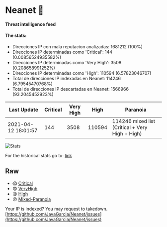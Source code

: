 # Neanet :hocho:
#### Threat intelligence feed
#### The stats:

- Direcciones IP con mala reputacion analizadas: 1681212 (100%)
- Direcciones IP determinadas como 'Critical':  144 (0.00856524935582%)
- Direcciones IP determinadas como 'Very High':  3508 (0.208658991252%)
- Direcciones IP determinadas como 'High':  110594 (6.57823046707)
- Total de direcciones IP indexadas en Neanet:  114246 (6.79545470768%)
- Total de direcciones IP descartadas en Neanet:  1566966 (93.2045452923%)

| Last Update | Critical | Very High | High | Paranoia |
| --- | --- | --- | --- | --- |
| 2021-04-12 18:01:57 | 144 | 3508 | 110594 | 114246 mixed list (Critical + Very High + High)|

![Stats](https://docs.google.com/spreadsheets/d/e/2PACX-1vSnaNMIXVabIpDJjufMlzH7poXnshF3mgd8Is1g9ytUEzVsP5my4Trn8f-xkoLLQ38xpL3HtmUexLo6/pubchart?oid=501124687&format=image)

For the historical stats go to: [link](/stats.csv)
## Raw
- :scream: [Critical](https://raw.githubusercontent.com/JavaGarcia/Neanet/master/blacklists/neanet_critical.txt)
- :fearful: [VeryHigh](https://raw.githubusercontent.com/JavaGarcia/Neanet/master/blacklists/neanet_veryHigh.txtt)
- :frowning: [High](https://raw.githubusercontent.com/JavaGarcia/Neanet/master/blacklists/neanet_high.txt)
- :dizzy_face: [Mixed-Paranoia](https://raw.githubusercontent.com/JavaGarcia/Neanet/master/blacklists/neanet_all.txt)


Your IP is indexed? You may request to takedown. [https://github.com/JavaGarcia/Neanet/issues](https://github.com/JavaGarcia/Neanet/issues)








































































































































































































































































































































































































































































































































































































































































































































































































































































































































































































































































































































































































































































































































































































































































































































































































































































































































































































































































































































































































































































































































































































































































































































































































































































































































































































































































































































































































































































































































































































































































































































































































































































































































































































































































































































































































































































































































































































































































































































































































































































































































































































































































































































































































































































































































































































































































































































































































































































































































































































































































































































































































































































































































































































































































































































































































































































































































































